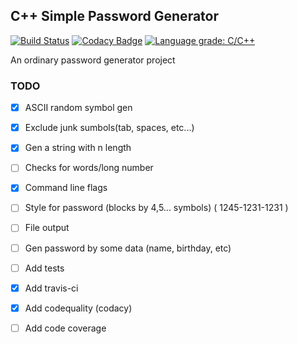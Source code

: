 ## C++ Simple Password Generator

[![Build Status](https://travis-ci.org/htmlgod/pass_gen.svg?branch=master)](https://travis-ci.org/htmlgod/pass_gen)
[![Codacy Badge](https://api.codacy.com/project/badge/Grade/45a4e84e9ff04ee18e1e155f96b7d6a4)](https://www.codacy.com/manual/htmlgod/pass_gen?utm_source=github.com&amp;utm_medium=referral&amp;utm_content=htmlgod/pass_gen&amp;utm_campaign=Badge_Grade)
[![Language grade: C/C++](https://img.shields.io/lgtm/grade/cpp/g/htmlgod/pass_gen.svg?logo=lgtm&logoWidth=18)](https://lgtm.com/projects/g/htmlgod/pass_gen/context:cpp)


An ordinary password generator project

### TODO

- [x] ASCII random symbol gen

- [x] Exclude junk sumbols(tab, spaces, etc...) 

- [x] Gen a string with n length

- [ ] Checks for words/long number 

- [x] Command line flags

- [ ] Style for password (blocks by 4,5... symbols) ( 1245-1231-1231 )

- [ ] File output 

- [ ] Gen password by some data (name, birthday, etc) 

- [ ] Add tests

- [x] Add travis-ci

- [x] Add codequality (codacy)

- [ ] Add code coverage
